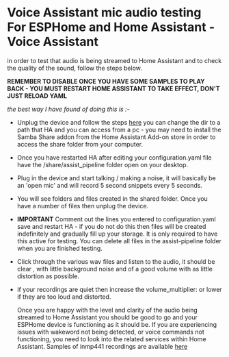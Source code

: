 # Voice Assistant mic audio testing For ESPHome and Home Assistant - Voice Assistant

in order to test that audio is being streamed to Home Assistant and to check the quality of the sound, follow the steps below.

**REMEMBER TO DISABLE ONCE YOU HAVE SOME SAMPLES TO PLAY BACK - YOU MUST RESTART HOME ASSISTANT TO TAKE EFFECT, DON'T JUST RELOAD YAML** 

*the best way I have found of doing this is :-*

- Unplug the device and follow the steps [here](<https://www.home-assistant.io/voice_control/troubleshooting/#tweaking-the-assist-audio-configuration-for-your-device>) you can change the dir to a path that HA and you can access from a pc - you may need to install the Samba Share addon from the Home Assistant Add-on store in order to access the share folder from your computer.
- Once you have restarted HA after editing your configuration.yaml file have the /share/assist_pipeline folder open on your desktop.
- Plug in the device and start talking / making a noise, it will basically be an 'open mic' and will record 5 second snippets every 5 seconds.
- You will see folders and files created in the shared folder. Once you have a number of files then unplug the device.
- **IMPORTANT** Comment out the lines you entered to configuration.yaml  save and restart HA - if you do not do this then files will be created indefinitely and gradually fill up your storage. It is only required to have this active for testing. You can delete all files in the assist-pipeline folder when you are finished testing.
- Click through the various wav files and listen to the audio, it should be clear , with little background noise and of a good volume with as little distortion as possible.
- if your recordings are quiet then increase the volume_multiplier: or lower if they are too loud and distorted.

  Once you are happy with the level and clarity of the audio being streamed to Home Assistant you should be good to go and your ESPHome device is functioning as it should be. If you are experiencing issues with wakeword not being detected, or voice commands not functioning, you need to look into the related services within Home Assistant. 
Samples of inmp441 recordings are available [here](https://github.com/BigBobbas/esphome_firmware/tree/main/Mic_Tests/inmp441_mic_tests)
